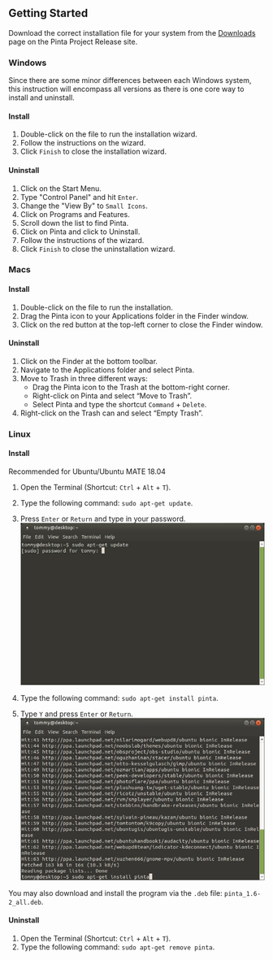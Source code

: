 ## __Getting Started__ ##

Download the correct installation file for your system from the [Downloads](https://pinta-project.com/pintaproject/pinta/releases) page on the Pinta Project Release site.

### __Windows__ ###

Since there are some minor differences between each Windows system, this instruction will encompass all versions as there is one core way to install and uninstall.

#### __Install__ ####

1. Double-click on the file to run the installation wizard.
2. Follow the instructions on the wizard.
3. Click `Finish` to close the installation wizard.

#### __Uninstall__ ####

1. Click on the Start Menu.
2. Type "Control Panel" and hit `Enter`.
3. Change the "View By" to `Small Icons`.
4. Click on Programs and Features.
5. Scroll down the list to find Pinta.
6. Click on Pinta and click to Uninstall.
7. Follow the instructions of the wizard.
8. Click `Finish` to close the uninstallation wizard.

### __Macs__ ###

#### __Install__ ####

1. Double-click on the file to run the installation.
2. Drag the Pinta icon to your Applications folder in the Finder window.
3. Click on the red button at the top-left corner to close the Finder window.

#### __Uninstall__ ####

1. Click on the Finder at the bottom toolbar.
2. Navigate to the Applications folder and select Pinta.
3. Move to Trash in three different ways:
    - Drag the Pinta icon to the Trash at the bottom-right corner.
    - Right-click on Pinta and select “Move to Trash”.
    - Select Pinta and type the shortcut `Command` + `Delete`.
4. Right-click on the Trash can and select “Empty Trash”.

### __Linux__ ###

#### __Install__ ####

Recommended for Ubuntu/Ubuntu MATE 18.04

1. Open the Terminal (Shortcut: `Ctrl` + `Alt` + `T`).
2. Type the following command: `sudo apt-get update`.
3. Press `Enter` or `Return` and type in your password.
![Linux Install](img/linuxinstall.jpg)

4. Type the following command: `sudo apt-get install pinta`.
5. Type `Y` and press `Enter` or `Return`.
![Linux Uninstall](img/linuxuninstall.jpg)

You may also download and install the program via the `.deb` file: `pinta_1.6-2_all.deb`.

#### __Uninstall__ ####

1. Open the Terminal (Shortcut: `Ctrl` + `Alt` + `T`).
2. Type the following command: `sudo apt-get remove pinta`.